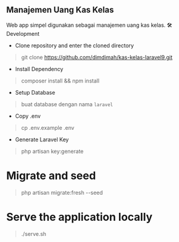 ## Manajemen Uang Kas Kelas

Web app simpel digunakan sebagai manajemen uang kas kelas.
🛠️ Development

- Clone repository and enter the cloned directory

> git clone https://github.com/dimdimah/kas-kelas-laravel9.git

- Install Dependency

> composer install && npm install

- Setup Database

> buat database dengan nama `laravel`

- Copy .env

> cp .env.example .env

- Generate Laravel Key

> php artisan key:generate

# Migrate and seed

> php artisan migrate:fresh --seed

# Serve the application locally

> ./serve.sh
